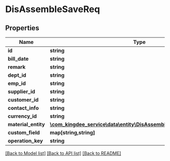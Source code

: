 # DisAssembleSaveReq

## Properties
Name | Type | Description | Notes
------------ | ------------- | ------------- | -------------
**id** | **string** |  | [optional] 
**bill_date** | **string** |  | [optional] 
**remark** | **string** |  | [optional] 
**dept_id** | **string** |  | [optional] 
**emp_id** | **string** |  | [optional] 
**supplier_id** | **string** |  | [optional] 
**customer_id** | **string** |  | [optional] 
**contact_info** | **string** |  | [optional] 
**currency_id** | **string** |  | [optional] 
**material_entity** | [**\com_kingdee_service\data\entity\DisAssembleSaveReqMaterialEntity[]**](DisAssembleSaveReqMaterialEntity.md) |  | [optional] 
**custom_field** | **map[string,string]** |  | [optional] 
**operation_key** | **string** |  | [optional] 

[[Back to Model list]](../README.md#documentation-for-models) [[Back to API list]](../README.md#documentation-for-api-endpoints) [[Back to README]](../README.md)


